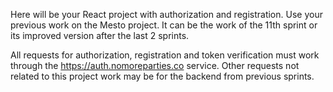 Here will be your React project with authorization and registration. Use your previous work on the Mesto project. It can be the work of the 11th sprint or its improved version after the last 2 sprints.

All requests for authorization, registration and token verification must work through the https://auth.nomoreparties.co service. Other requests not related to this project work may be for the backend from previous sprints.
